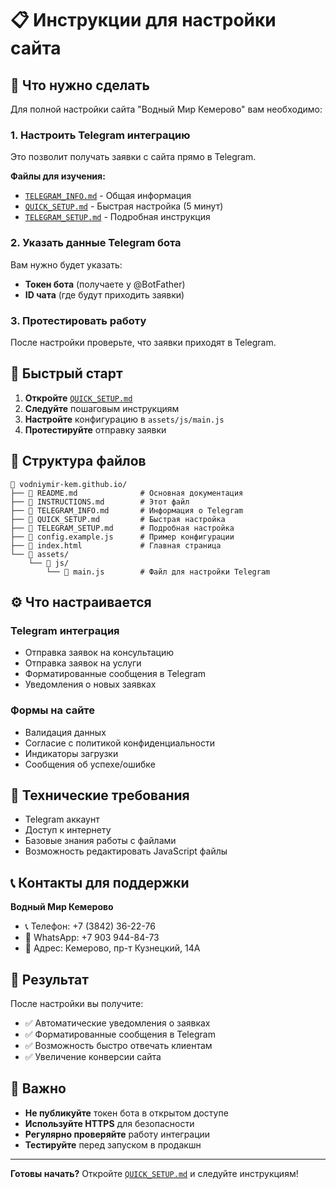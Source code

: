 # 📋 Инструкции для настройки сайта

## 🎯 Что нужно сделать

Для полной настройки сайта "Водный Мир Кемерово" вам необходимо:

### 1. Настроить Telegram интеграцию
Это позволит получать заявки с сайта прямо в Telegram.

**Файлы для изучения:**
- [`TELEGRAM_INFO.md`](./TELEGRAM_INFO.md) - Общая информация
- [`QUICK_SETUP.md`](./QUICK_SETUP.md) - Быстрая настройка (5 минут)
- [`TELEGRAM_SETUP.md`](./TELEGRAM_SETUP.md) - Подробная инструкция

### 2. Указать данные Telegram бота
Вам нужно будет указать:
- **Токен бота** (получаете у @BotFather)
- **ID чата** (где будут приходить заявки)

### 3. Протестировать работу
После настройки проверьте, что заявки приходят в Telegram.

## 🚀 Быстрый старт

1. **Откройте** [`QUICK_SETUP.md`](./QUICK_SETUP.md)
2. **Следуйте** пошаговым инструкциям
3. **Настройте** конфигурацию в `assets/js/main.js`
4. **Протестируйте** отправку заявки

## 📁 Структура файлов

```
📁 vodniymir-kem.github.io/
├── 📄 README.md              # Основная документация
├── 📄 INSTRUCTIONS.md        # Этот файл
├── 📄 TELEGRAM_INFO.md       # Информация о Telegram
├── 📄 QUICK_SETUP.md         # Быстрая настройка
├── 📄 TELEGRAM_SETUP.md      # Подробная настройка
├── 📄 config.example.js      # Пример конфигурации
├── 📄 index.html             # Главная страница
└── 📁 assets/
    └── 📁 js/
        └── 📄 main.js        # Файл для настройки Telegram
```

## ⚙️ Что настраивается

### Telegram интеграция
- Отправка заявок на консультацию
- Отправка заявок на услуги
- Форматированные сообщения в Telegram
- Уведомления о новых заявках

### Формы на сайте
- Валидация данных
- Согласие с политикой конфиденциальности
- Индикаторы загрузки
- Сообщения об успехе/ошибке

## 🔧 Технические требования

- Telegram аккаунт
- Доступ к интернету
- Базовые знания работы с файлами
- Возможность редактировать JavaScript файлы

## 📞 Контакты для поддержки

**Водный Мир Кемерово**
- 📞 Телефон: +7 (3842) 36-22-76
- 📱 WhatsApp: +7 903 944-84-73
- 📍 Адрес: Кемерово, пр-т Кузнецкий, 14А

## 🎯 Результат

После настройки вы получите:
- ✅ Автоматические уведомления о заявках
- ✅ Форматированные сообщения в Telegram
- ✅ Возможность быстро отвечать клиентам
- ✅ Увеличение конверсии сайта

## 🚨 Важно

- **Не публикуйте** токен бота в открытом доступе
- **Используйте HTTPS** для безопасности
- **Регулярно проверяйте** работу интеграции
- **Тестируйте** перед запуском в продакшн

---

**Готовы начать?** Откройте [`QUICK_SETUP.md`](./QUICK_SETUP.md) и следуйте инструкциям!
